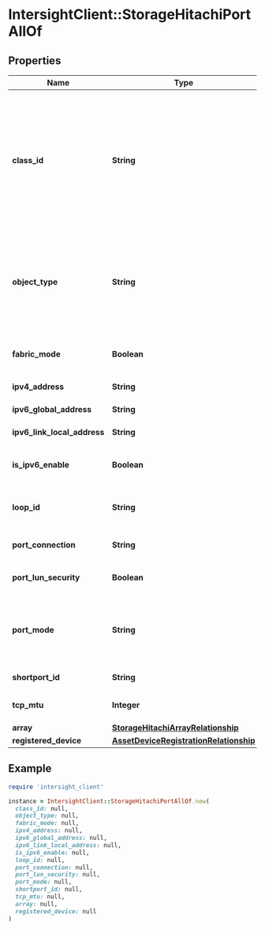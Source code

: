 # IntersightClient::StorageHitachiPortAllOf

## Properties

| Name | Type | Description | Notes |
| ---- | ---- | ----------- | ----- |
| **class_id** | **String** | The fully-qualified name of the instantiated, concrete type. This property is used as a discriminator to identify the type of the payload when marshaling and unmarshaling data. | [default to &#39;storage.HitachiPort&#39;] |
| **object_type** | **String** | The fully-qualified name of the instantiated, concrete type. The value should be the same as the &#39;ClassId&#39; property. | [default to &#39;storage.HitachiPort&#39;] |
| **fabric_mode** | **Boolean** | Fabric mode of the port. true, Set. false, Not set. | [optional][readonly] |
| **ipv4_address** | **String** | IPv4 address of Hitachi Port. | [optional][readonly] |
| **ipv6_global_address** | **String** | IPv6 global address value. | [optional][readonly] |
| **ipv6_link_local_address** | **String** | IPv6 link local address value. | [optional][readonly] |
| **is_ipv6_enable** | **Boolean** | Determines if IPv6 mode is enabled on the port. | [optional][readonly] |
| **loop_id** | **String** | The value set for the port loop ID (AL_PA). | [optional][readonly] |
| **port_connection** | **String** | Topology setting for the port. | [optional][readonly] |
| **port_lun_security** | **Boolean** | LUN security setting for the port. | [optional][readonly] |
| **port_mode** | **String** | Operation mode of the port. Possible values are FC-NVMe, FCP-SCSI, and NOT SUPPORTED. | [optional][readonly] |
| **shortport_id** | **String** | Port ID (short) of the port. | [optional][readonly] |
| **tcp_mtu** | **Integer** | Value of MTU for iSCSI communication. | [optional][readonly] |
| **array** | [**StorageHitachiArrayRelationship**](StorageHitachiArrayRelationship.md) |  | [optional] |
| **registered_device** | [**AssetDeviceRegistrationRelationship**](AssetDeviceRegistrationRelationship.md) |  | [optional] |

## Example

```ruby
require 'intersight_client'

instance = IntersightClient::StorageHitachiPortAllOf.new(
  class_id: null,
  object_type: null,
  fabric_mode: null,
  ipv4_address: null,
  ipv6_global_address: null,
  ipv6_link_local_address: null,
  is_ipv6_enable: null,
  loop_id: null,
  port_connection: null,
  port_lun_security: null,
  port_mode: null,
  shortport_id: null,
  tcp_mtu: null,
  array: null,
  registered_device: null
)
```

